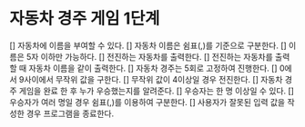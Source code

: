 # 자동차 경주 게임 1단계
[] 자동차에 이름을 부여할 수 있다. 
[] 자동차 이름은 쉼표(,)를 기준으로 구분한다.
[] 이름은 5자 이하만 가능하다.
[] 전진하는 자동차를 출력한다.
[] 전진하는 자동차를 출력할 때 자동차 이름을 같이 출력한다.
[] 자동차 경주는 5회로 고정하여 진행한다.
[] 0에서 9사이에서 무작위 값을 구한다.
[] 무작위 값이 4이상일 경우 전진한다.
[] 자동차 경주 게임을 완료 한 후 누가 우승했는지를 알려준다.
[] 우승자는 한 명 이상일 수 있다.
[] 우승자가 여러 명일 경우 쉼표(,)를 이용하여 구분한다.
[] 사용자가 잘못된 입력 값을 작성한 경우 프로그램을 종료한다.

